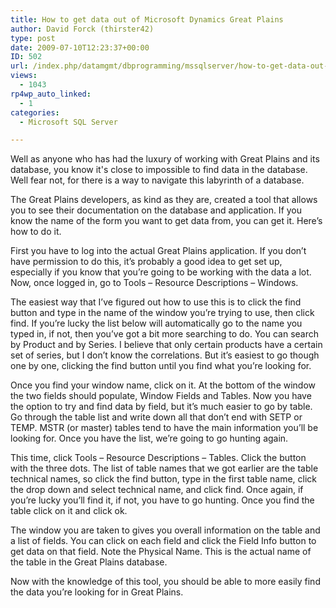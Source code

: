 ```yaml
---
title: How to get data out of Microsoft Dynamics Great Plains
author: David Forck (thirster42)
type: post
date: 2009-07-10T12:23:37+00:00
ID: 502
url: /index.php/datamgmt/dbprogramming/mssqlserver/how-to-get-data-out-of-microsoft-dynamic/
views:
  - 1043
rp4wp_auto_linked:
  - 1
categories:
  - Microsoft SQL Server

---
```

Well as anyone who has had the luxury of working with Great Plains and its database, you know it's close to impossible to find data in the database. Well fear not, for there is a way to navigate this labyrinth of a database.

The Great Plains developers, as kind as they are, created a tool that allows you to see their documentation on the database and application. If you know the name of the form you want to get data from, you can get it. Here’s how to do it.

First you have to log into the actual Great Plains application. If you don’t have permission to do this, it’s probably a good idea to get set up, especially if you know that you’re going to be working with the data a lot. Now, once logged in, go to Tools – Resource Descriptions – Windows.

The easiest way that I’ve figured out how to use this is to click the find button and type in the name of the window you’re trying to use, then click find. If you’re lucky the list below will automatically go to the name you typed in, if not, then you’ve got a bit more searching to do. You can search by Product and by Series. I believe that only certain products have a certain set of series, but I don’t know the correlations. But it’s easiest to go though one by one, clicking the find button until you find what you’re looking for.

Once you find your window name, click on it. At the bottom of the window the two fields should populate, Window Fields and Tables. Now you have the option to try and find data by field, but it’s much easier to go by table. Go through the table list and write down all that don’t end with SETP or TEMP. MSTR (or master) tables tend to have the main information you’ll be looking for. Once you have the list, we’re going to go hunting again.

This time, click Tools – Resource Descriptions – Tables. Click the button with the three dots. The list of table names that we got earlier are the table technical names, so click the find button, type in the first table name, click the drop down and select technical name, and click find. Once again, if you’re lucky you’ll find it, if not, you have to go hunting. Once you find the table click on it and click ok.

The window you are taken to gives you overall information on the table and a list of fields. You can click on each field and click the Field Info button to get data on that field. Note the Physical Name. This is the actual name of the table in the Great Plains database.

Now with the knowledge of this tool, you should be able to more easily find the data you’re looking for in Great Plains.